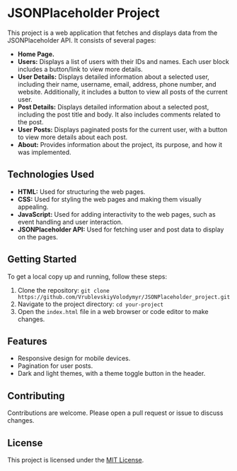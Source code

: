 # JSONPlaceholder Project

This project is a web application that fetches and displays data from the JSONPlaceholder API. It consists of several pages:

- **Home Page.**
- **Users:** Displays a list of users with their IDs and names. Each user block includes a button/link to view more details.
- **User Details:** Displays detailed information about a selected user, including their name, username, email, address, phone number, and website. Additionally, it includes a button to view all posts of the current user.
- **Post Details:** Displays detailed information about a selected post, including the post title and body. It also includes comments related to the post.
- **User Posts:** Displays paginated posts for the current user, with a button to view more details about each post.
- **About:** Provides information about the project, its purpose, and how it was implemented.

## Technologies Used

- **HTML:** Used for structuring the web pages.
- **CSS:** Used for styling the web pages and making them visually appealing.
- **JavaScript:** Used for adding interactivity to the web pages, such as event handling and user interaction.
- **JSONPlaceholder API:** Used for fetching user and post data to display on the pages.

## Getting Started

To get a local copy up and running, follow these steps:

1. Clone the repository: `git clone https://github.com/VrublevskiyVolodymyr/JSONPlaceholder_project.git`
2. Navigate to the project directory: `cd your-project`
3. Open the `index.html` file in a web browser or code editor to make changes.

## Features

- Responsive design for mobile devices.
- Pagination for user posts.
- Dark and light themes, with a theme toggle button in the header.

## Contributing

Contributions are welcome. Please open a pull request or issue to discuss changes.

## License

This project is licensed under the [MIT License](LICENSE).

